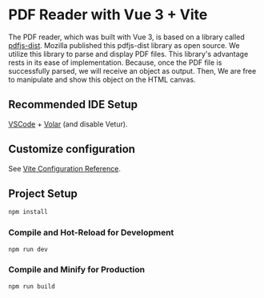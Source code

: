 # PDF Reader with Vue 3 + Vite

The PDF reader, which was built with Vue 3, is based on a library called [pdfjs-dist](https://www.npmjs.com/package/pdfjs-dist). Mozilla published this pdfjs-dist library as open source. We utilize this library to parse and display PDF files. This library's advantage rests in its ease of implementation. Because, once the PDF file is successfully parsed, we will receive an object as output. Then, We are free to manipulate and show this object on the HTML canvas.

## Recommended IDE Setup

[VSCode](https://code.visualstudio.com/) + [Volar](https://marketplace.visualstudio.com/items?itemName=Vue.volar) (and disable Vetur).

## Customize configuration

See [Vite Configuration Reference](https://vitejs.dev/config/).

## Project Setup

```sh
npm install
```

### Compile and Hot-Reload for Development

```sh
npm run dev
```

### Compile and Minify for Production

```sh
npm run build
```
